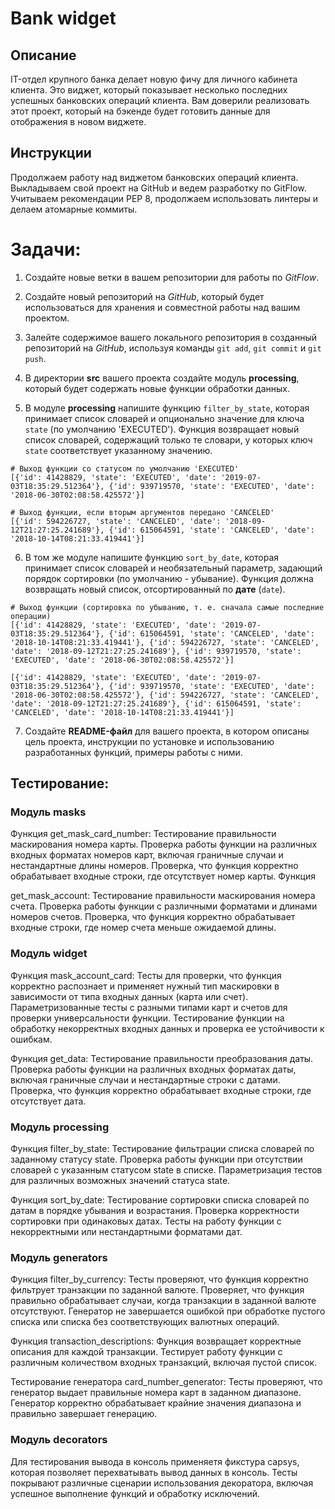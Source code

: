 # Bank widget

## Описание
IT-отдел крупного банка делает новую фичу для личного кабинета клиента. 
Это виджет, который показывает несколько последних успешных банковских операций клиента. 
Вам доверили реализовать этот проект, который на бэкенде будет готовить данные для отображения в новом виджете.

## Инструкции
Продолжаем работу над виджетом банковских операций клиента. 
Выкладываем свой проект на GitHub и ведем разработку по GitFlow. 
Учитываем рекомендации PEP 8, продолжаем использовать линтеры и делаем атомарные коммиты.

# Задачи:

1. Создайте новые ветки в вашем репозитории для работы по _GitFlow_.

2. Создайте новый репозиторий на _GitHub_, который будет использоваться 
для хранения и совместной работы над вашим проектом.

3. Залейте содержимое вашего локального репозитория в созданный репозиторий на _GitHub_, используя команды 
`git add`, `git commit` и `git push`.

4. В директории **src** вашего проекта создайте модуль **processing**, 
который будет содержать новые функции обработки данных.

5. В модуле **processing** напишите функцию `filter_by_state`, 
которая принимает список словарей и опционально значение для ключа 
`state` (по умолчанию 'EXECUTED'). 
Функция возвращает новый список словарей, содержащий только те словари, у которых ключ 
`state` соответствует указанному значению.

```Примеры работы функции
# Выход функции со статусом по умолчанию 'EXECUTED'
[{'id': 41428829, 'state': 'EXECUTED', 'date': '2019-07-03T18:35:29.512364'}, {'id': 939719570, 'state': 'EXECUTED', 'date': '2018-06-30T02:08:58.425572'}]

# Выход функции, если вторым аргументов передано 'CANCELED'
[{'id': 594226727, 'state': 'CANCELED', 'date': '2018-09-12T21:27:25.241689'}, {'id': 615064591, 'state': 'CANCELED', 'date': '2018-10-14T08:21:33.419441'}]
```

6. В том же модуле напишите функцию `sort_by_date`, 
которая принимает список словарей и необязательный параметр, задающий порядок сортировки (по умолчанию - убывание). 
Функция должна возвращать новый список, отсортированный по **дате** (`date`).

```Примеры работы функции
# Выход функции (сортировка по убыванию, т. е. сначала самые последние операции)
[{'id': 41428829, 'state': 'EXECUTED', 'date': '2019-07-03T18:35:29.512364'}, {'id': 615064591, 'state': 'CANCELED', 'date': '2018-10-14T08:21:33.419441'}, {'id': 594226727, 'state': 'CANCELED', 'date': '2018-09-12T21:27:25.241689'}, {'id': 939719570, 'state': 'EXECUTED', 'date': '2018-06-30T02:08:58.425572'}]
```
```Пример входных данных для проверки функции
[{'id': 41428829, 'state': 'EXECUTED', 'date': '2019-07-03T18:35:29.512364'}, {'id': 939719570, 'state': 'EXECUTED', 'date': '2018-06-30T02:08:58.425572'}, {'id': 594226727, 'state': 'CANCELED', 'date': '2018-09-12T21:27:25.241689'}, {'id': 615064591, 'state': 'CANCELED', 'date': '2018-10-14T08:21:33.419441'}]
```

7. Создайте **README-файл** для вашего проекта, в котором описаны цель проекта, 
инструкции по установке и использованию разработанных функций, примеры работы с ними.


## Тестирование:

### Модуль masks

Функция get_mask_card_number:
Тестирование правильности маскирования номера карты.
Проверка работы функции на различных входных форматах номеров карт, включая граничные случаи
и нестандартные длины номеров.
Проверка, что функция корректно обрабатывает входные строки, где отсутствует номер карты.
Функция

get_mask_account:
Тестирование правильности маскирования номера счета.
Проверка работы функции с различными форматами и длинами номеров счетов.
Проверка, что функция корректно обрабатывает входные строки, где номер счета меньше ожидаемой длины.

### Модуль widget

Функция mask_account_card:
Тесты для проверки, что функция корректно распознает и применяет нужный тип маскировки
в зависимости от типа входных данных
(карта или счет).
Параметризованные тесты с разными типами карт и счетов для проверки универсальности функции.
Тестирование функции на обработку некорректных входных данных и проверка ее устойчивости к ошибкам.

Функция get_data:
Тестирование правильности преобразования даты.
Проверка работы функции на различных входных форматах даты, включая граничные случаи и нестандартные строки с датами.
Проверка, что функция корректно обрабатывает входные строки, где отсутствует дата.

### Модуль processing

Функция filter_by_state:
Тестирование фильтрации списка словарей по заданному статусу state.
Проверка работы функции при отсутствии словарей с указанным статусом state в списке.
Параметризация тестов для различных возможных значений статуса state.

Функция sort_by_date:
Тестирование сортировки списка словарей по датам в порядке убывания и возрастания.
Проверка корректности сортировки при одинаковых датах.
Тесты на работу функции с некорректными или нестандартными форматами дат.

### Модуль generators

Функция filter_by_currency:
Тесты проверяют, что функция корректно фильтрует транзакции по заданной валюте.
Проверяет, что функция правильно обрабатывает случаи, когда транзакции в заданной валюте отсутствуют.
Генератор не завершается ошибкой при обработке пустого списка или списка без соответствующих валютных операций.

Функция transaction_descriptions:
Функция возвращает корректные описания для каждой транзакции.
Тестирует работу функции с различным количеством входных транзакций, включая пустой список.

Тестирование генератора card_number_generator:
Тесты проверяют, что генератор выдает правильные номера карт в заданном диапазоне.
Генератор корректно обрабатывает крайние значения диапазона и правильно завершает генерацию.

### Модуль decorators

Для тестирования вывода в консоль применяетя фикстура capsys, которая позволяет перехватывать вывод данных в консоль.
Тесты покрывают различные сценарии использования декоратора, включая успешное выполнение функций и обработку исключений.